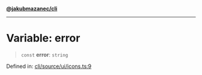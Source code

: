 [**@jakubmazanec/cli**](../../../README.md)

---

# Variable: error

> `const` **error**: `string`

Defined in:
[cli/source/ui/icons.ts:9](https://github.com/jakubmazanec/tools/blob/adfe44f908094c1d1cdf19837842b33066bbd9d7/packages/cli/source/ui/icons.ts#L9)
